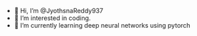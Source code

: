 - 👋 Hi, I’m @JyothsnaReddy937
- 👀 I’m interested in coding.
- 🌱 I’m currently learning deep neural networks using pytorch 

<!---
JyothsnaReddy937/JyothsnaReddy937 is a ✨ special ✨ repository because its `README.md` (this file) appears on your GitHub profile.
You can click the Preview link to take a look at your changes.
--->
